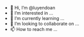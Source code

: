 - 👋 Hi, I’m @luyendoan
- 👀 I’m interested in ...
- 🌱 I’m currently learning ...
- 💞️ I’m looking to collaborate on ...
- 📫 How to reach me ...

<!---
luyendoan/luyendoan is a ✨ special ✨ repository because its `README.md` (this file) appears on your GitHub profile.
You can click the Preview link to take a look at your changes.
--->
